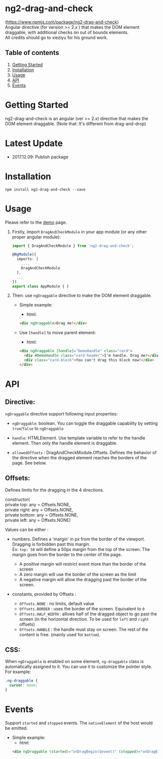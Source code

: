 # ng2-drag-and-check
(https://www.npmjs.com/package/ng2-drag-and-check)  
Angular directive (for version >= 2.x ) that makes the DOM element draggable, with additional checks on out of bounds elements.  
All credits should go to xieziyu for his ground work.

## Table of contents 
1. [Getting Started](#getting-started)
3. [Installation](#installation)
4. [Usage](#usage)
5. [API](#api)
6. [Events](#events)

# Getting Started
ng2-drag-and-check is an angular (ver >= 2.x) directive that makes the DOM element draggable. (Note that: It's different from drag-and-drop)

# Latest Update
+ 2017.12.09: Publish package

# Installation
```
npm install ng2-drag-and-check --save
```


# Usage
Please refer to the [demo](https://xieziyu.github.io/#/angular2-draggable/demo) page.

1. Firstly, import `DragAndCheckModule` in your app module (or any other proper angular module):
    ```typescript
    import { DragAndCheckModule } from 'ng2-drag-and-check';

    @NgModule({
      imports: [
        ...,
        DragAndCheckModule
      ],
      ...
    })
    export class AppModule { }
    ```

2. Then: use `ngDraggable` directive to make the DOM element draggable.
    + Simple example:

      + html:
      ```html
      <div ngDraggable>Drag me!</div>
      ```

    + Use `[handle]` to move parent element:

      + html:
      ```html
      <div ngDraggable [handle]="DemoHandle" class="card">
        <div #DemoHandle class="card-header">I'm handle. Drag me!</div>
        <div class="card-block">You can't drag this block now!</div>
      </div>
      ```

# API

## Directive:
`ngDraggable` directive support following input properties:
+ `ngDraggable`: boolean. You can toggle the draggable capability by setting `true`/`false` to `ngDraggable`

+ `handle`: HTMLElement. Use template variable to refer to the handle element. Then only the handle element is draggable.

+ `allowedOffsets` : DragAndCheckModule.Offsets. Defines the behavior of the directive when the dragged element reaches the borders of the page. See below.

## Offsets:
Defines limits for the dragging in the 4 directions.  

  constructor(  
  private top: any = Offsets.NONE,  
  private right: any = Offsets.NONE,  
  private bottom: any = Offsets.NONE,  
  private left: any = Offsets.NONE)  
  
Values can be either :
+ numbers. Defines a 'margin' in px from the border of the viewport. Dragging is forbidden past this margin.  
Ex:  `top: 50` will define a 50px margin from the top of the screen. The margin goes from the border to the center of the page.
  + A positive margin will restrict event more than the border of the screen
  + A zero margin will use the border of the screen as the limit
  + A negative margin will allow the dragging past the border of the screen.

+ constants, provided by Offsets :
  + `Offsets.NONE` : no limits, default value
  + `Offsets.BORDER` : uses the border of the screen. Equivalent to `0`
  + `Offsets.HALF_WIDTH` : allows half of the dragged object to go past the screen (in the horizontal direction. To be used for `left` and `right` offsets)
  + `Offsets.HANDLE` : the handle must stay on screen. The rest of the content is free. (mainly used for `bottom`).

## CSS:
When `ngDraggable` is enabled on some element, `ng-draggable` class is automatically assigned to it. You can use it to customize the pointer style. For example:

```css
.ng-draggable {
  cursor: move;
}
```

# Events

Support `started` and `stopped` events. The `nativeElement` of the host would be emitted.

+ Simple example:
  + html:
  ```html
  <div ngDraggable (started)="onDragBegin($event)" (stopped)="onDragEnd($event)">Drag me!</div>
  ```
